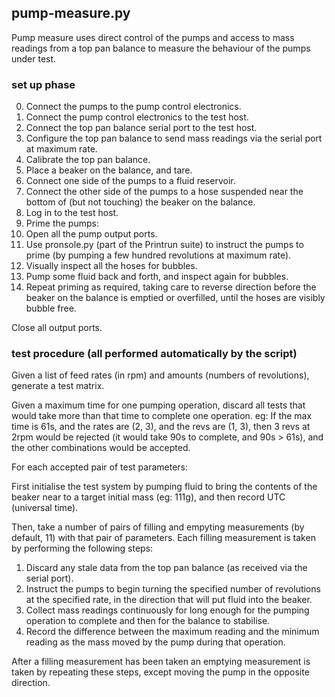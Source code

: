 ## pump-measure.py

Pump measure uses direct control of the pumps and access to mass readings from a top pan balance to measure the behaviour of the pumps under test.

### set up phase

0. Connect the pumps to the pump control electronics.
1. Connect the pump control electronics to the test host.
1. Connect the top pan balance serial port to the test host.
1. Configure the top pan balance to send mass readings via the serial port at maximum rate.
1. Calibrate the top pan balance.
1. Place a beaker on the balance, and tare.
1. Connect one side of the pumps to a fluid reservoir.
1. Connect the other side of the pumps to a hose suspended near the bottom of (but not touching) the beaker on the balance.
1. Log in to the test host.
1. Prime the pumps:
  1. Open all the pump output ports.
  1. Use pronsole.py (part of the Printrun suite) to instruct the pumps to prime (by pumping a few hundred revolutions at maximum rate).
  1. Visually inspect all the hoses for bubbles.
  1. Pump some fluid back and forth, and inspect again for bubbles.
1. Repeat priming as required, taking care to reverse direction before the beaker on the balance is emptied or overfilled, until the hoses are visibly bubble free.  

Close all output ports.

### test procedure (all performed automatically by the script)

Given a list of feed rates (in rpm) and amounts (numbers of revolutions), generate a test matrix.

Given a maximum time for one pumping operation, discard all tests that would take more than that time to complete one operation. eg: If the max time is 61s, and the rates are (2, 3), and the revs are (1, 3), then 3 revs at 2rpm would be rejected (it would take 90s to complete, and 90s > 61s), and the other combinations would be accepted.

For each accepted pair of test parameters:

First initialise the test system by pumping fluid to bring the contents of the beaker near to a target initial mass (eg: 111g), and then record UTC (universal time).

Then, take a number of pairs of filling and empyting measurements (by default, 11) with that pair of parameters. Each filling measurement is taken by performing the following steps:

1. Discard any stale data from the top pan balance (as received via the serial port).
1. Instruct the pumps to begin turning the specified number of revolutions at the specified rate, in the direction that will put fluid into the beaker.
1. Collect mass readings continuously for long enough for the pumping operation to complete and then for the balance to stabilise.
1. Record the difference between the maximum reading and the minimum reading as the mass moved by the pump during that operation.

After a filling measurement has been taken an emptying measurement is taken by repeating these steps, except moving the pump in the opposite direction.
